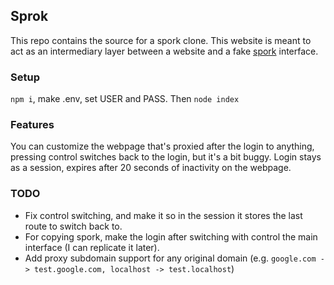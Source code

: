 ## Sprok
This repo contains the source for a spork clone. This website is meant to act as an intermediary layer between a website and a fake [spork](https://app.spork.school/) interface.

### Setup
`npm i`, make .env, set USER and PASS. Then `node index`

### Features
You can customize the webpage that's proxied after the login to anything, pressing control switches back to the login, but it's a bit buggy. Login stays as a session, expires after 20 seconds of inactivity on the webpage.

### TODO
- Fix control switching, and make it so in the session it stores the last route to switch back to.
- For copying spork, make the login after switching with control the main interface (I can replicate it later).
- Add proxy subdomain support for any original domain (e.g. ```google.com -> test.google.com, localhost -> test.localhost```)